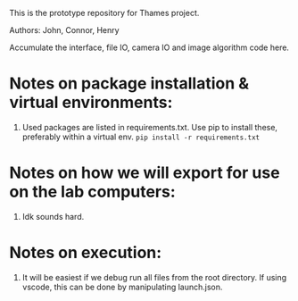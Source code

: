 This is the prototype repository for Thames project.

Authors: John, Connor, Henry

Accumulate the interface, file IO, camera IO and image algorithm code here.

# Notes on package installation & virtual environments:
1. Used packages are listed in requirements.txt. Use pip to install these, preferably within a virtual env. ```pip install -r requirements.txt```

# Notes on how we will export for use on the lab computers:
1. Idk sounds hard.

# Notes on execution:
1. It will be easiest if we debug run all files from the root directory. If using vscode, this can be done by manipulating launch.json.